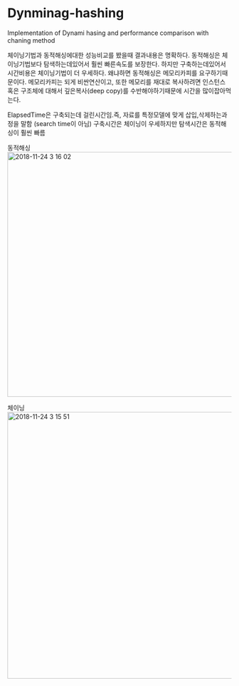 # Dynminag-hashing
Implementation of Dynami hasing and performance comparison with chaning method




체이닝기법과 동적해싱에대한 성능비교를 봤을때 결과내용은 명확하다.
동적해싱은 체이닝기법보다 탐색하는데있어서 훨씬 빠른속도를 보장한다. 
하지만 구축하는데있어서 시간비용은 체이닝기법이 더 우세하다.
왜냐하면 동적해싱은 메모리카피를 요구하기때문이다. 메모리카피는 되게 비싼연산이고, 또한 메모리를 재대로 복사하려면 인스턴스 혹은 구조체에 대해서 깊은복사(deep copy)를 수반해야하기때문에 시간을 많이잡아먹는다.

ElapsedTime은 구축되는데 걸린시간임.즉, 자료를 특정모델에 맞게 삽입,삭제하는과정을 말함 (search time이 아님)
구축시간은 체이닝이 우세하지만 탐색시간은 동적해싱이 훨씬 빠름


동적해싱
<img width="550" alt="2018-11-24 3 16 02" src="https://user-images.githubusercontent.com/12508269/48956649-8711f000-ef97-11e8-9f9a-593e15da18c7.png">



체이닝
<img width="599" alt="2018-11-24 3 15 51" src="https://user-images.githubusercontent.com/12508269/48956648-85e0c300-ef97-11e8-8f03-69f677bc7d42.png">

